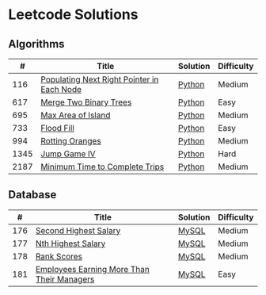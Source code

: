 # Leetcode Solutions
## Algorithms
| # | Title | Solution | Difficulty |
|---|-------|----------|------------|
|116|[Populating Next Right Pointer in Each Node](https://leetcode.com/problems/populating-next-right-pointers-in-each-node/)|[Python](./algorithms/python/116_populating_next_right_pointer_in_each_node.py)|Medium|
|617|[Merge Two Binary Trees](https://leetcode.com/problems/merge-two-binary-trees/)|[Python](./algorithms/python/617_merge_two_binary_trees.py)|Easy|
|695|[Max Area of Island](https://leetcode.com/problems/max-area-of-island/)|[Python](./algorithms/python/695_max_area_of_island.py)|Medium|
|733|[Flood Fill](https://leetcode.com/problems/flood-fill/)|[Python](./algorithms/python/733_flood_fill.py)|Easy|
|994|[Rotting Oranges](https://leetcode.com/problems/rotting-oranges/)|[Python](./algorithms/python/994_rotten_oranges.py)|Medium|
|1345|[Jump Game IV](https://leetcode.com/problems/jump-game-iv/)|[Python](./algorithms/python/1345_jump_game_iv.py)|Hard|
|2187|[Minimum Time to Complete Trips](https://leetcode.com/problems/minimum-time-to-complete-trips/)|[Python](./algorithms/python/2187_minimum_time_to_complete_trips.py)|Medium|

## Database
| # | Title | Solution | Difficulty |
|---|-------|----------|------------|
|176|[Second Highest Salary](https://leetcode.com/problems/second-highest-salary/)|[MySQL](./database/mysql/176_second_highest_salary.sql)|Medium|
|177|[Nth Highest Salary](https://leetcode.com/problems/nth-highest-salary/)|[MySQL](./database/mysql/177_nth_highest_salary.sql)|Medium|
|178|[Rank Scores](https://leetcode.com/problems/rank-scores/)|[MySQL](./database/mysql/178_rank_scores.sql)|Medium|
|181|[Employees Earning More Than Their Managers](https://leetcode.com/problems/employees-earning-more-than-their-managers/)|[MySQL](./database/mysql/181_employees_earning_more_than_their_managers.sql)|Easy|